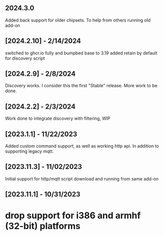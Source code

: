 


## 2024.3.0

Added back support for older chipsets. To help from others running old add-on

## [2024.2.10] - 2/14/2024

switched to ghcr.io fully and bumpbed base to 3.19
added retain by default for discovery script


## [2024.2.9] - 2/8/2024

Discovery works. I consider this the first "Stable" release. More work to be done.

## [2024.2.2] - 2/3/2024

Work done to integrate  discovery with filtering, WIP

## [2023.1.1] - 11/22/2023

Added custom command support, as well as working http api. In addition to supporting legacy mqtt.


## [2023.11.3] - 11/02/2023

Initial support for http/mqtt script download and running from same add-on


## [2023.11.1] - 10/31/2023

# drop support for i386 and armhf (32-bit) platforms


